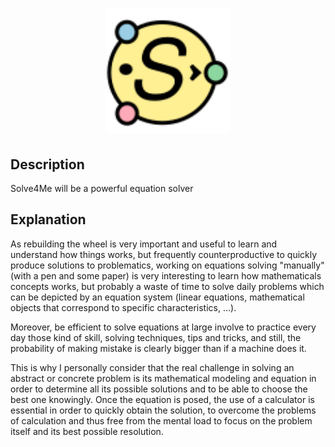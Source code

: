 <h1 align="center">
  <img src="https://raw.githubusercontent.com/SomebodyLikeEveryBody/Solve4Me/3f33c0b2263ab359c5197dc537f1a48fb4804801/favicon.svg" alt="Solve4Me" title="Solve4Me" height="200px">
  <br>
</h1>

## Description
Solve4Me will be a powerful equation solver

## Explanation

As rebuilding the wheel is very important and useful to learn and understand how things works, but frequently counterproductive to quickly produce solutions to problematics, working on equations solving "manually" (with a pen and some paper) is very interesting to learn how mathematicals concepts works, but probably a waste of time to solve daily problems which can be depicted by an equation system (linear equations, mathematical objects that correspond to specific characteristics, ...).

Moreover, be efficient to solve equations at large involve to practice every day those kind of skill, solving techniques, tips and tricks, and still, the probability of making mistake is clearly bigger than if a machine does it.

This is why I personally consider that the real challenge in solving an abstract or concrete problem is its mathematical modeling and equation in order to determine all its possible solutions and to be able to choose the best one knowingly. Once the equation is posed, the use of a calculator is essential in order to quickly obtain the solution, to overcome the problems of calculation and thus free from the mental load to focus on the problem itself and its best possible resolution.
